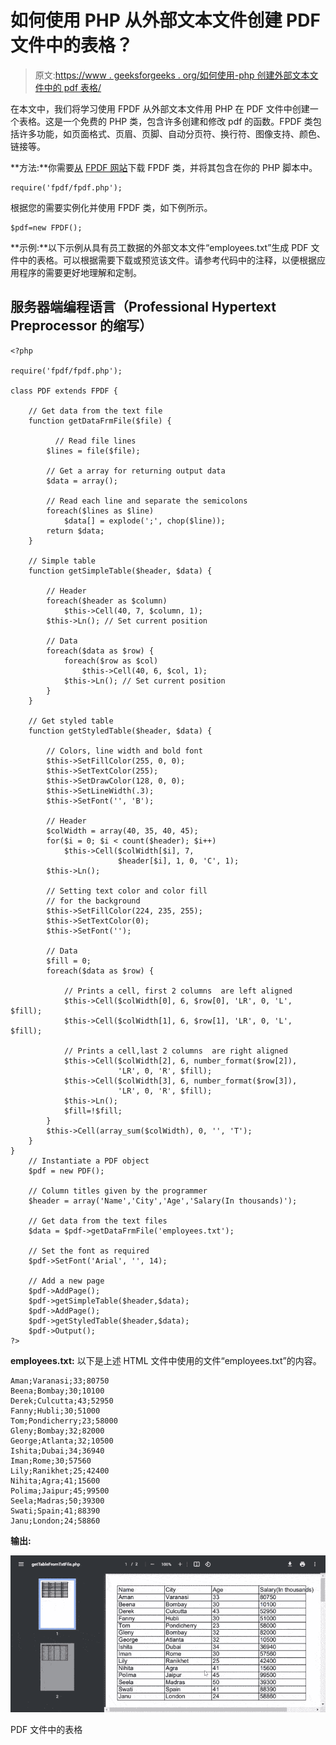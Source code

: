 # 如何使用 PHP 从外部文本文件创建 PDF 文件中的表格？

> 原文:[https://www . geeksforgeeks . org/如何使用-php 创建外部文本文件中的 pdf 表格/](https://www.geeksforgeeks.org/how-to-create-a-table-in-pdf-file-from-external-text-files-using-php/)

在本文中，我们将学习使用 FPDF 从外部文本文件用 PHP 在 PDF 文件中创建一个表格。这是一个免费的 PHP 类，包含许多创建和修改 pdf 的函数。FPDF 类包括许多功能，如页面格式、页眉、页脚、自动分页符、换行符、图像支持、颜色、链接等。

**方法:**你需要[从](http://www.fpdf.org/en/download.php) [FPDF 网站](http://www.fpdf.org/)下载 FPDF 类，并将其包含在你的 PHP 脚本中。

```
require('fpdf/fpdf.php');
```

根据您的需要实例化并使用 FPDF 类，如下例所示。

```
$pdf=new FPDF();
```

**示例:**以下示例从具有员工数据的外部文本文件“employees.txt”生成 PDF 文件中的表格。可以根据需要下载或预览该文件。请参考代码中的注释，以便根据应用程序的需要更好地理解和定制。

## 服务器端编程语言（Professional Hypertext Preprocessor 的缩写）

```
<?php

require('fpdf/fpdf.php');

class PDF extends FPDF {

    // Get data from the text file
    function getDataFrmFile($file) {

          // Read file lines
        $lines = file($file);

        // Get a array for returning output data
        $data = array();

        // Read each line and separate the semicolons
        foreach($lines as $line)
            $data[] = explode(';', chop($line));
        return $data;
    }

    // Simple table
    function getSimpleTable($header, $data) {

        // Header
        foreach($header as $column)
            $this->Cell(40, 7, $column, 1);
        $this->Ln(); // Set current position

        // Data
        foreach($data as $row) {
            foreach($row as $col)
                $this->Cell(40, 6, $col, 1);
            $this->Ln(); // Set current position
        }
    }

    // Get styled table
    function getStyledTable($header, $data) {

        // Colors, line width and bold font
        $this->SetFillColor(255, 0, 0);
        $this->SetTextColor(255);
        $this->SetDrawColor(128, 0, 0);
        $this->SetLineWidth(.3);
        $this->SetFont('', 'B');

        // Header
        $colWidth = array(40, 35, 40, 45);
        for($i = 0; $i < count($header); $i++)
            $this->Cell($colWidth[$i], 7, 
                        $header[$i], 1, 0, 'C', 1);
        $this->Ln();

        // Setting text color and color fill
        // for the background
        $this->SetFillColor(224, 235, 255);
        $this->SetTextColor(0);
        $this->SetFont('');

        // Data
        $fill = 0;
        foreach($data as $row) {

            // Prints a cell, first 2 columns  are left aligned
            $this->Cell($colWidth[0], 6, $row[0], 'LR', 0, 'L', $fill);
            $this->Cell($colWidth[1], 6, $row[1], 'LR', 0, 'L', $fill);

            // Prints a cell,last 2 columns  are right aligned
            $this->Cell($colWidth[2], 6, number_format($row[2]), 
                        'LR', 0, 'R', $fill);
            $this->Cell($colWidth[3], 6, number_format($row[3]), 
                        'LR', 0, 'R', $fill);
            $this->Ln();
            $fill=!$fill;
        }
        $this->Cell(array_sum($colWidth), 0, '', 'T');
    }
}
    // Instantiate a PDF object
    $pdf = new PDF();

    // Column titles given by the programmer
    $header = array('Name','City','Age','Salary(In thousands)');

    // Get data from the text files
    $data = $pdf->getDataFrmFile('employees.txt');

    // Set the font as required
    $pdf->SetFont('Arial', '', 14);

    // Add a new page
    $pdf->AddPage();
    $pdf->getSimpleTable($header,$data);
    $pdf->AddPage();
    $pdf->getStyledTable($header,$data);
    $pdf->Output();
?>
```

**employees.txt:** 以下是上述 HTML 文件中使用的文件“employees.txt”的内容。

```
Aman;Varanasi;33;80750
Beena;Bombay;30;10100
Derek;Culcutta;43;52950
Fanny;Hubli;30;51000
Tom;Pondicherry;23;58000
Gleny;Bombay;32;82000
George;Atlanta;32;10500
Ishita;Dubai;34;36940
Iman;Rome;30;57560
Lily;Ranikhet;25;42400
Nihita;Agra;41;15600
Polima;Jaipur;45;99500
Seela;Madras;50;39300
Swati;Spain;41;88390
Janu;London;24;58860
```

**输出:**

![](img/042a1c798ee21271bac484eb5dda1255.png)

PDF 文件中的表格